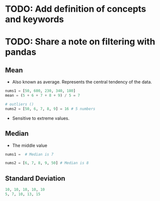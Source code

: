 # TODO: Add definition of concepts and keywords
# TODO: Share a note on filtering with pandas

## Mean
- Also known as average. Represents the central tendency of the data.

```python
nums1 = [50, 600, 230, 340, 180]
mean = (5 + 6 + 7 + 8 + 9) / 5 = 7

# outliers ()
nums2 = [50, 6, 7, 8, 9] = 16 # 5 numbers
```

- Sensitive to extreme values.

## Median
- The middle value 

```python
nums1 =  # Median is 7

nums2 = [6, 7, 8, 9, 50] # Median is 8
```

## Standard Deviation
```python
10, 10, 10, 10, 10
5, 7, 10, 13, 15
```